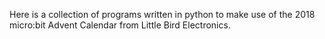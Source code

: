 Here is a collection of programs written in python to make use of the 2018 micro:bit Advent Calendar from Little Bird Electronics.
